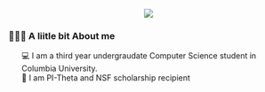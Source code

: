 
<p align="center">
  <img src="https://capsule-render.vercel.app/api?text=Hi%20There👋%I%20am%20Sumya👸&fontSize=40&animation=fadeIn&type=waving&color=gradient&height=100" />
</p>
<!-- - 🌱 I’m currently learning ...
- 👯 I’m looking to collaborate on ...
- 🤔 I’m looking for help with ...
- 💬 Ask me about ...
- 📫 How to reach me: ...
- 😄 Pronouns: ...
- ⚡ Fun fact: ...
-->
<div>
  <h3>  👨🏻‍💻 A liitle bit About me</h3>
  <ul>
     💻 I am a third year undergraudate Computer Science student in Columbia University.<br>
     🌟 I am PI-Theta and NSF scholarship recipient
    
     
      
   
  </ul>
 </div>

